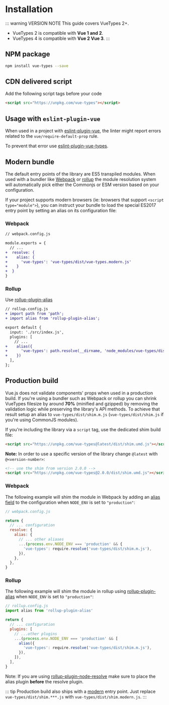 # Installation

::: warning VERSION NOTE
This guide covers VueTypes 2+.

- VueTypes 2 is compatible with **Vue 1 and 2**.
- VueTypes 4 is compatible with **Vue 2 Vue 3**.
:::

## NPM package

```bash
npm install vue-types --save
```

## CDN delivered script

Add the following script tags before your code

```html
<script src="https://unpkg.com/vue-types"></script>
```

## Usage with `eslint-plugin-vue`

When used in a project with [eslint-plugin-vue](https://github.com/vuejs/eslint-plugin-vue), the linter might report errors related to the `vue/require-default-prop` rule.

To prevent that error use [eslint-plugin-vue-types](https://github.com/dwightjack/eslint-plugin-vue-types).

## Modern bundle

The default entry points of the library are ES5 transpiled modules. When used with a bundler like [Webpack](https://webpack.js.org/) or [rollup](https://rollupjs.org) the module resolution system will automatically pick either the Commonjs or ESM version based on your configuration.

If your project supports modern browsers (ie: browsers that support `<script type="module">`), you can instruct your bundle to load the special ES2017 entry point by setting an alias on its configuration file:

### Webpack

```diff
// webpack.config.js

module.exports = {
  // ...
+  resolve: {
+    alias: {
+      'vue-types': 'vue-types/dist/vue-types.modern.js'
+    }
+  }
}
```

### Rollup

Use [rollup-plugin-alias](https://github.com/rollup/rollup-plugin-alias)

```diff
// rollup.config.js
+ import path from 'path';
+ import alias from 'rollup-plugin-alias';

export default {
  input: './src/index.js',
  plugins: [
    // ...
+    alias({
+      'vue-types': path.resolve(__dirname, 'node_modules/vue-types/dist/vue-types.modern.js')
+    })
  ],
};
```

## Production build

Vue.js does not validate components' props when used in a production build. If you're using a bundler such as Webpack or rollup you can shrink VueTypes filesize by around **70%** (minified and gzipped) by removing the validation logic while preserving the library's API methods. To achieve that result setup an alias to `vue-types/dist/shim.m.js` (`vue-types/dist/shim.js` if you're using CommonJS modules).

If you're including the library via a `script` tag, use the dedicated shim build file:

```html
<script src="https://unpkg.com/vue-types@latest/dist/shim.umd.js"></script>
```

**Note:** In order to use a specific version of the library change `@latest` with `@<version-number>`:

```html
<!-- use the shim from version 2.0.0 -->
<script src="https://unpkg.com/vue-types@2.0.0/dist/shim.umd.js"></script>
```

### Webpack

The following example will shim the module in Webpack by adding an [alias field](https://webpack.js.org/configuration/resolve/#resolve-alias) to the configuration when `NODE_ENV` is set to `"production"`:

```js
// webpack.config.js

return {
  // ... configuration
  resolve: {
    alias: {
      // ... other aliases
      ...(process.env.NODE_ENV === 'production' && {
        'vue-types': require.resolve('vue-types/dist/shim.m.js'),
      }),
    },
  },
}
```

### Rollup

The following example will shim the module in rollup using [rollup-plugin-alias](https://github.com/rollup/rollup-plugin-alias) when `NODE_ENV` is set to `"production"`:

```js
// rollup.config.js
import alias from 'rollup-plugin-alias'

return {
  // ... configuration
  plugins: [
    // ...other plugins
    ...(process.env.NODE_ENV === 'production' && [
      alias({
        'vue-types': require.resolve('vue-types/dist/shim.m.js'),
      }),
    ]),
  ],
}
```

Note: If you are using [rollup-plugin-node-resolve](https://github.com/rollup/rollup-plugin-node-resolve) make sure to place the alias plugin **before** the resolve plugin.

::: tip
Production build also ships with a [modern](#modern-bundle) entry point. Just replace `vue-types/dist/shim.***.js` with `vue-types/dist/shim.modern.js`.
:::

